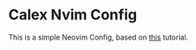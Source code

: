 # Calex Nvim Config
This is a simple Neovim Config, based on [this](https://www.youtube.com/watch?v=ZjMzBd1Dqz8) tutorial.


